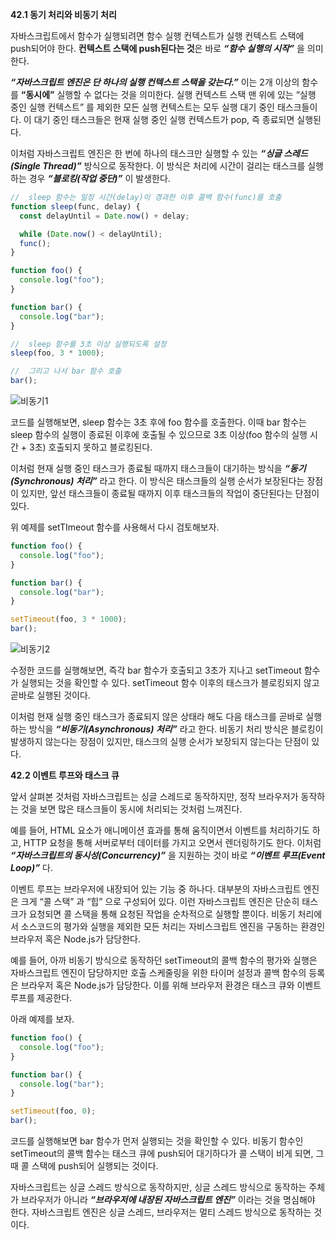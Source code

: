 **42.1 동기 처리와 비동기 처리**

자바스크립트에서 함수가 실행되려면 함수 실행 컨텍스트가 실행 컨텍스트 스택에 push되어야 한다. **컨텍스트 스택에 push된다는 것**은 바로 **_“함수 실행의 시작”_** 을 의미한다.

**_“자바스크립트 엔진은 단 하나의 실행 컨텍스트 스택을 갖는다.”_** 이는 2개 이상의 함수를 **“동시에”** 실행할 수 없다는 것을 의미한다. 실행 컨텍스트 스택 맨 위에 있는 “실행 중인 실행 컨텍스트” 를 제외한 모든 실행 컨텍스트는 모두 실행 대기 중인 태스크들이다. 이 대기 중인 태스크들은 현재 실행 중인 실행 컨텍스트가 pop, 즉 종료되면 실행된다.

이처럼 자바스크립트 엔진은 한 번에 하나의 태스크만 실행할 수 있는 **_“싱글 스레드(Single Thread)”_** 방식으로 동작한다. 이 방식은 처리에 시간이 걸리는 태스크를 실행하는 경우 **_“블로킹(작업 중단)”_** 이 발생한다.

```jsx
//  sleep 함수는 일정 시간(delay)이 경과한 이후 콜백 함수(func)를 호출
function sleep(func, delay) {
  const delayUntil = Date.now() + delay;

  while (Date.now() < delayUntil);
  func();
}

function foo() {
  console.log("foo");
}

function bar() {
  console.log("bar");
}

//  sleep 함수를 3초 이상 실행되도록 설정
sleep(foo, 3 * 1000);

//  그리고 나서 bar 함수 호출
bar();
```

![비동기1](https://github.com/user-attachments/assets/c8fec3e1-c674-407b-ba64-d6772bbcfac6)

코드를 실행해보면, sleep 함수는 3초 후에 foo 함수를 호출한다. 이때 bar 함수는 sleep 함수의 실행이 종료된 이후에 호출될 수 있으므로 3초 이상(foo 함수의 실행 시간 + 3초) 호출되지 못하고 블로킹된다.

이처럼 현재 실행 중인 태스크가 종료될 때까지 태스크들이 대기하는 방식을 **_“동기(Synchronous) 처리”_** 라고 한다. 이 방식은 태스크들의 실행 순서가 보장된다는 장점이 있지만, 앞선 태스크들이 종료될 때까지 이후 태스크들의 작업이 중단된다는 단점이 있다.

위 예제를 setTImeout 함수를 사용해서 다시 검토해보자.

```jsx
function foo() {
  console.log("foo");
}

function bar() {
  console.log("bar");
}

setTimeout(foo, 3 * 1000);
bar();
```

![비동기2](https://github.com/user-attachments/assets/f89e8396-7b75-4e26-9f86-dffb99aa1ce8)

수정한 코드를 실행해보면, 즉각 bar 함수가 호출되고 3초가 지나고 setTimeout 함수가 실행되는 것을 확인할 수 있다. setTimeout 함수 이후의 태스크가 블로킹되지 않고 곧바로 실행된 것이다.

이처럼 현재 실행 중인 태스크가 종료되지 않은 상태라 해도 다음 태스크를 곧바로 실행하는 방식을 **_“비동기(Asynchronous) 처리”_** 라고 한다. 비동기 처리 방식은 블로킹이 발생하지 않는다는 장점이 있지만, 태스크의 실행 순서가 보장되지 않는다는 단점이 있다.

**42.2 이벤트 루프와 태스크 큐**

앞서 살펴본 것처럼 자바스크립트는 싱글 스레드로 동작하지만, 정작 브라우저가 동작하는 것을 보면 많은 태스크들이 동시에 처리되는 것처럼 느껴진다.

예를 들어, HTML 요소가 애니메이션 효과를 통해 움직이면서 이벤트를 처리하기도 하고, HTTP 요청을 통해 서버로부터 데이터를 가지고 오면서 렌더링하기도 한다. 이처럼 **_“자바스크립트의 동시성(Concurrency)”_** 을 지원하는 것이 바로 **_“이벤트 루프(Event Loop)”_** 다.

이벤트 루프는 브라우저에 내장되어 있는 기능 중 하나다. 대부분의 자바스크립트 엔진은 크게 “콜 스택” 과 “힙” 으로 구성되어 있다. 이런 자바스크립트 엔진은 단순히 태스크가 요청되면 콜 스택을 통해 요청된 작업을 순차적으로 실행할 뿐이다. 비동기 처리에서 소스코드의 평가와 실행을 제외한 모든 처리는 자비스크립트 엔진을 구동하는 환경인 브라우저 혹은 Node.js가 담당한다.

예를 들어, 아까 비동기 방식으로 동작하던 setTimeout의 콜백 함수의 평가와 실행은 자바스크립트 엔진이 담당하지만 호출 스케줄링을 위한 타이머 설정과 콜백 함수의 등록은 브라우저 혹은 Node.js가 담당한다. 이를 위해 브라우저 환경은 태스크 큐와 이벤트 루프를 제공한다.

아래 예제를 보자.

```jsx
function foo() {
  console.log("foo");
}

function bar() {
  console.log("bar");
}

setTimeout(foo, 0);
bar();
```

코드를 실행해보면 bar 함수가 먼저 실행되는 것을 확인할 수 있다. 비동기 함수인 setTimeout의 콜백 함수는 태스크 큐에 push되어 대기하다가 콜 스택이 비게 되면, 그때 콜 스택에 push되어 실행되는 것이다.

자바스크립트는 싱글 스레드 방식으로 동작하지만, 싱글 스레드 방식으로 동작하는 주체가 브라우저가 아니라 **_“브라우저에 내장된 자바스크립트 엔진”_** 이라는 것을 명심해야 한다. 자바스크립트 엔진은 싱글 스레드, 브라우저는 멀티 스레드 방식으로 동작하는 것이다.
